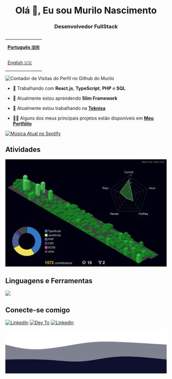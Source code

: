 <h1 align="center">Olá 👋, Eu sou Murilo Nascimento</h1>
<h3 align="center">Desenvolvedor FullStack</h3>

<table align="right">
  <tr>
    <td height="43px">
      <b>
        <a href="README.md">Português 🇧🇷</a>
      </b>
    </td>
  </tr>
  <tr>
    <td height="43px">
      <a href="README-en.md">English 🇺🇸</a>
    </td>
  </tr>
</table>

<div align="left">
  <img src="https://visitor-badge.feriirawann.repl.co/?username=murilonicemento&repo=murilonicemento&style=for-the-badge&label=Visitantes&logo=OpenTelemetry&color=0f102e&contentType=svg" alt="Contador de Visitas do Perfil no Github do Murilo" height="28px" />
</div>

- 🧠 Trabalhando com **React.js**, **TypeScript**, **PHP** e **SQL**

- 🌱 Atualmente estou aprendendo **Slim Framework**

- 🌇 Atualmente estou trabalhando na **[Teknisa](https://www.teknisa.com/)**

- 👨‍💻 Alguns dos meus principais projetos estão disponíveis em **[Meu Portfólio](https://my-portfolio-chi-nine.vercel.app/projects)**


<div align="left">
  <a href="https://github.com/tthn0/Spotify-Readme">
  <img src="https://spotify-readme-u8sa.vercel.app/api?theme=dark" alt="Música Atual no Spotify">
</a>
</div>

## Atividades

![Atividades](./profile-3d-contrib/profile-night-green.svg)

## Linguagens e Ferramentas

<div>
  <a href="https://skillicons.dev"   >
    <img src="https://skillicons.dev/icons?i=html,css,sass,javascript,react,styledcomponents,typescript,php,mysql,git" />
  </a>
</div>

## Conecte-se comigo

[![LinkedIn](https://skillicons.dev/icons?i=linkedin)](https://www.linkedin.com/in/murilonicemento/)
[![Dev To](https://skillicons.dev/icons?i=devto)](https://dev.to/murilonicemento)
[![LinkedIn](https://skillicons.dev/icons?i=discord)](https://discordapp.com/users/yetiabominable)

![Animated Footer Waves](./images/animated-waves.svg)
